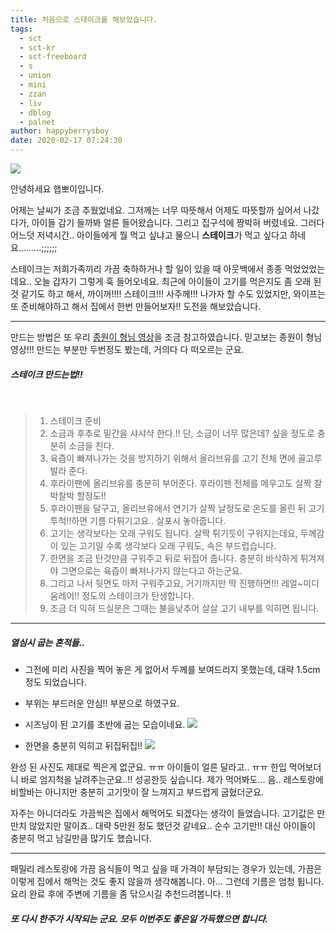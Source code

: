 ```yaml
---
title: 처음으로 스테이크를 해보았습니다.
tags:
  - sct
  - sct-kr
  - sct-freeboard
  - s
  - union
  - mini
  - zzan
  - liv
  - dblog
  - palnet
author: happyberrysboy
date: 2020-02-17 07:24:30
---
```


![](https://steemitimages.com/0x0/https://cdn.steemitimages.com/DQmeVyCnkva2SjkjT5mk9XPo2BJzbK7szFE1pDqqAHrSBsC/WHALE_TITLE_COLORED_LOW.jpg)

안녕하세요 햅뽀이입니다.

어제는 날씨가 조금 추웠었네요. 그저께는 너무 따뜻해서 어제도 따뜻할까 싶어서 나갔다가, 아이들 감기 들까봐 얼른 들어왔습니다. 그리고 집구석에 짱박혀 버렸네요. 그러다 어느덧 저녁시간.. 아이들에게 뭘 먹고 싶냐고 물으니 **스테이크**가 먹고 싶다고 하네요.........;;;;;;

스테이크는 저희가족끼리 가끔 축하하거나 할 일이 있을 때 아웃백에서 종종 먹었었었는데요.. 오늘 갑자기 그렇게 훅 들어오네요. 최근에 아이들이 고기를 먹은지도 좀 오래 된 것 같기도 하고 해서, 까이꺼!!!! 스테이크!!! 사주께!!! 나가자 할 수도 있었지만, 와이프는 또 준비해야하고 해서 집에서 한번 만들어보자!! 도전을 해보았습니다.

___

만드는 방법은 또 우리 [종원이 형님 영상](https://www.youtube.com/watch?v=thkD_x6_eaM)을 조금 참고하였습니다. 믿고보는 종원이 형님 영상!!! 만드는 부분만 두번정도 봤는데, 거의다 다 떠오르는 군요.

##### 스테이크 만드는법!!
<br>

> 1. 스테이크 준비
> 2. 소금과 후추로 밑간을 샤샤샥 한다.!! 단, 소금이 너무 많은데? 싶을 정도로 충분히 소금을 친다.
> 3. 육즙이 빠져나가는 것을 방지하기 위해서 올리브유를 고기 전체 면에 골고루 발라 준다.
> 4. 후라이팬에 올리브유를 충분히 부어준다. 후라이팬 전체를 메우고도 살짝 찰박찰박 할정도!!
> 5. 후라이팬을 달구고, 올리브유에서 연기가 살짝 날정도로 온도를 올린 뒤 고기 투척!!하면 기름 다튀기고요.. 살포시 놓아줍니다.
> 6. 고기는 생각보다는 오래 구워도 됩니다. 살짝 튀기듯이 구워지는데요, 두께감이 있는 고기일 수록 생각보다 오래 구워도, 속은 부드럽습니다.
> 7. 한면을 조금 탄것만큼 구워주고 뒤로 뒤집어 줍니다. 충분히 바삭하게 튀겨져야 그면으로는 육즙이 빠져나가지 않는다고 하는군요.
> 8. 그리고 나서 뒷면도 마저 구워주고요, 거기까지만 딱 진행하면!!! 레얼~미디움레어!! 정도의 스테이크가 탄생합니다.
> 9. 조금 더 익혀 드실분은 그때는 불을낮추어 살살 고기 내부를 익히면 됩니다.

___

##### 열심시 굽는 흔적들..
- 그전에 미리 사진을 찍어 놓은 게 없어서 두께를 보여드리지 못했는데, 대략 1.5cm 정도 되었습니다.
- 부위는 부드러운 안심!! 부분으로 하였구요.


- 시즈닝이 된 고기를 초반에 굽는 모습이네요.
![](https://cdn.steemitimages.com/DQmcPiQBmhU2ZJ1faq7HdStPLQJLSjDRirw2AUFHMxcY5Eq/image.png)

- 한면을 충분히 익히고 뒤집뒤집!!
![](https://cdn.steemitimages.com/DQmczJWP4rVEZYj73CosFxQc2UrB8vvsZ6wd4d32LLnqrXr/image.png)


완성 된 사진도 제대로 찍은게 없군요. ㅠㅠ 아이들이 얼른 달라고.. ㅠㅠ 한입 먹어보더니 바로 엄지척을 날려주는군요..!! 성공한듯 싶습니다. 제가 먹어봐도... 음.. 레스토랑에 비할바는 아니지만 충분히 고기맛이 잘 느껴지고 부드럽게 굽혔더군요.

자주는 아니더라도 가끔씩은 집에서 해먹어도 되겠다는 생각이 들었습니다. 고기값은 만만치 않았지만 말이죠.. 대략 5만원 정도 했던것 같네요.. 순수 고기만!!  대신 아이들이 충분히 먹고 남길만큼 많기도 했습니다.

___

패밀리 레스토랑에 가끔 음식들이 먹고 싶을 때 가격이 부담되는 경우가 있는데, 가끔은 이렇게 집에서 해먹는 것도 좋지 않을까 생각해봅니다. 아... 그런데 기름은 엄청 튑니다. 요리 완료 후에 주변에 기름을 좀 닦으시길 추천드려봅니다. !!

##### 또 다시 한주가 시작되는 군요. 모두 이번주도 좋은일 가득했으면 합니다.

